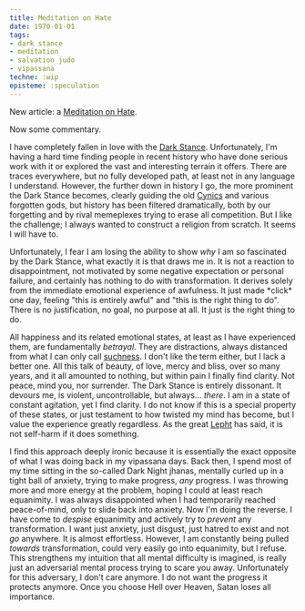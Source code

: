 ```yaml
---
title: Meditation on Hate
date: 1970-01-01
tags:
- dark stance
- meditation
- salvation judo
- vipassana
techne: :wip
episteme: :speculation
---
```


New article: a [Meditation on Hate]().

Now some commentary.

I have completely fallen in love with the [Dark Stance](). Unfortunately, I'm having a hard time finding people in recent history who have done serious work with it or explored the vast and interesting terrain it offers. There are traces everywhere, but no fully developed path, at least not in any language I understand. However, the further down in history I go, the more prominent the Dark Stance becomes, clearly guiding the old [Cynics]() and various forgotten gods, but history has been filtered dramatically, both by our forgetting and by rival memeplexes trying to erase all competition. But I like the challenge; I always wanted to construct a religion from scratch. It seems I will have to.

Unfortunately, I fear I am losing the ability to show *why* I am so fascinated by the Dark Stance, what exactly it is that draws me in. It is not a reaction to disappointment, not motivated by some negative expectation or personal failure, and certainly has nothing to do with transformation. It derives solely from the immediate emotional experience of awfulness. It just made \*click\* one day, feeling "this is entirely awful" and "this is the right thing to do". There is no justification, no goal, no purpose at all. It just is the right thing to do. 

All happiness and its related emotional states, at least as I have experienced them, are fundamentally *betrayal*. They are distractions, always distanced from what I can only call [suchness](http://en.wikipedia.org/wiki/Tath%C4%81t%C4%81/Dharmat%C4%81). I don't like the term either, but I lack a better one. All this talk of beauty, of love, mercy and bliss, over so many years, and it all amounted to nothing, but within pain I finally find clarity. Not peace, mind you, nor surrender. The Dark Stance is entirely dissonant. It devours me, is violent, uncontrollable, but always... *there*. I am in a state of constant agitation, yet I find clarity. I do not know if this is a special property of these states, or just testament to how twisted my mind has become, but I value the experience greatly regardless. As the great [Lepht](http://www.youtube.com/watch?v=a-Dv6dDtdcs) has said, it is not self-harm if it does something.

I find this approach deeply ironic because it is essentially the exact opposite of what I was doing back in my vipassana days. Back then, I spend most of my time sitting in the so-called Dark Night jhanas, mentally curled up in a tight ball of anxiety, trying to make progress, *any* progress. I was throwing more and more energy at the problem, hoping I could at least reach equanimity. I was always disappointed when I had temporarily reached peace-of-mind, only to slide back into anxiety. Now I'm doing the reverse. I have come to *despise* equanimity and actively try to *prevent* any transformation. I want just anxiety, just disgust, just hatred to exist and not *go* anywhere. It is almost effortless. However, I am constantly being pulled *towards* transformation, could very easily go into equanimity, but I refuse. This strengthens my intuition that all mental difficulty is imagined, is really just an adversarial mental process trying to scare you away. Unfortunately for this adversary, I don't care anymore. I do not want the progress it protects anymore. Once you choose Hell over Heaven, Satan loses all importance.
